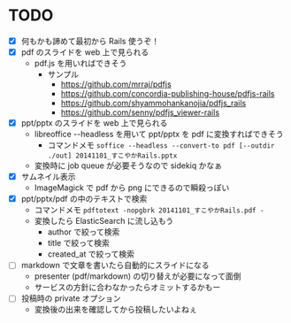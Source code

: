 TODO
================================

-   [x] 何もかも諦めて最初から Rails 使うぞ！
-   [x] pdf のスライドを web 上で見られる
    -   pdf.js を用いればできそう
        -   サンプル
            * https://github.com/mrraj/pdfjs
            * https://github.com/concordia-publishing-house/pdfjs-rails
            * https://github.com/shyammohankanojia/pdfjs_rails
            * https://github.com/senny/pdfjs_viewer-rails
-   [x] ppt/pptx のスライドを web 上で見られる
    -   libreoffice --headless を用いて ppt/pptx を pdf に変換すればできそう
        -   コマンドメモ
            `soffice --headless --convert-to pdf [--outdir ./out] 20141101_すこやかRails.pptx`
    -   変換時に job queue が必要そうなので sidekiq かなぁ
-   [x] サムネイル表示
    -   ImageMagick で pdf から png にできるので瞬殺っぽい
-   [x] ppt/pptx/pdf の中のテキストで検索
    -   コマンドメモ
        `pdftotext -nopgbrk 20141101_すこやかRails.pdf -`
    -   変換したら ElasticSearch に流し込もう
        -   author で絞って検索
        -   title で絞って検索
        -   created_at で絞って検索
-   [ ] markdown で文章を書いたら自動的にスライドになる
    -   presenter (pdf/markdown) の切り替えが必要になって面倒
    -   サービスの方針に合わなかったらオミットするかもー
-   [ ] 投稿時の private オプション
    -   変換後の出来を確認してから投稿したいよねぇ
